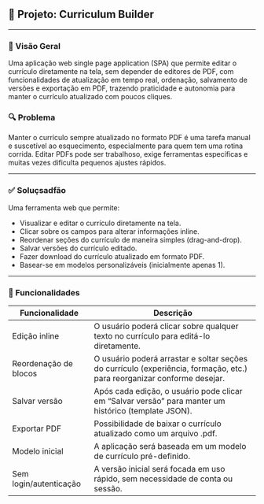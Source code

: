 <h2>📄 Projeto: <strong>Curriculum Builder</strong></h2>
<hr>
<h3>🧠 Visão Geral</h3>
<p>Uma aplicação web single page application (SPA) que permite editar o currículo diretamente na tela, sem depender de editores de PDF, com funcionalidades de atualização em tempo real, ordenação, salvamento de versões e exportação em PDF, trazendo praticidade e autonomia para manter o currículo atualizado com poucos cliques.</p>
<h3>🔍 Problema</h3>
<p>Manter o currículo sempre atualizado no formato PDF é uma tarefa manual e suscetível ao esquecimento, especialmente para quem tem uma rotina corrida. Editar PDFs pode ser trabalhoso, exige ferramentas específicas e muitas vezes dificulta pequenos ajustes rápidos.</p>
<hr>
<h3>✅ Soluçsadfão</h3>
<p>Uma ferramenta web que permite:</p>
<ul>
<li>Visualizar e editar o currículo diretamente na tela.</li>
<li>Clicar sobre os campos para alterar informações inline.</li>
<li>Reordenar seções do currículo de maneira simples (drag-and-drop).</li>
<li>Salvar versões do currículo editado.</li>
<li>Fazer download do currículo atualizado em formato PDF.</li>
<li>Basear-se em modelos personalizáveis (inicialmente apenas 1).</li>
</ul>
<hr>
<h3>🧩 Funcionalidades</h3>

| Funcionalidade         | Descrição                                                                                                               |
| ---------------------- | ----------------------------------------------------------------------------------------------------------------------- |
| Edição inline          | O usuário poderá clicar sobre qualquer texto no currículo para editá-lo diretamente.                                    |
| Reordenação de blocos  | O usuário poderá arrastar e soltar seções do currículo (experiência, formação, etc.) para reorganizar conforme desejar. |
| Salvar versão          | Após cada edição, o usuário pode clicar em “Salvar versão” para manter um histórico (template JSON).                    |
| Exportar PDF           | Possibilidade de baixar o currículo atualizado como um arquivo .pdf.                                                    |
| Modelo inicial         | A aplicação será baseada em um modelo de currículo pré-definido.                                                        |
| Sem login/autenticação | A versão inicial será focada em uso rápido, sem necessidade de conta ou sessão.                                         |
